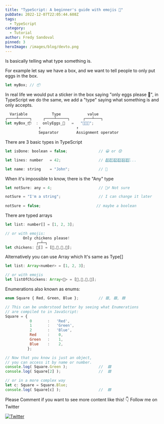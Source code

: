 ```yaml
---
title: "TypeScript: A beginner's guide with emojis 🤗"
pubDate: 2022-12-07T22:05:44.608Z
tags:
  - TypeScript
category:
  - Tutorial
author: Fredy Sandoval
pinned: 3
heroImage: /images/blog/devto.png
---
```

Is basically telling what type something is.

For example let say we have a box,
and we want to tell people to only put eggs in the box.
```js
let myBox; // 📦
```
In real life we would put a sticker in the box saying "only eggs 
please 📄", in TypeScript we do the same, we add a "type" saying what something is and only accepts.
```js
  Variable           Type            value
┌────┴─────┐     ┌────┴─────┐      ┌───┴───┐
let myBox_📦  :  onlyEggs_📄   =   "🥚🥚🥚";
               ↑                ↑
               Separator        Assignment operator
```

There are 3 basic types in TypeScript
```js
let isDone: boolean = false;              // 😀 or 😟

let lines: number   = 42;                 // 0️⃣1️⃣2️⃣3️⃣4️⃣5️⃣...

let name: string    = "John";             // 📃
```

When it's impossible to know, there is the "Any" type
```js
let notSure: any = 4;                     // 🤷‍♂️ Not sure

notSure = "I'm a string";                 // I can change it later
 
notSure = false;                         // maybe a boolean
```

There are typed arrays
```js
let list: number[] = [1, 2, 3];

// or with emojis:
        Only chickens please!
              ┌─┴─┐ 
let chickens: 🐔[] = [🐣,🐤,🐥,🐓];
```
Alternatively you can use Array<Type> which It's same as Type[]
```js
let list: Array<number> = [1, 2, 3];

// or with emojis
let listOfChickens: Array<🐔> = [🐣,🐤,🐥,🐓];
```

Enumerations also known as enums:
```js
enum Square { Red, Green, Blue };         // 🟥, 🟩, 🟦

// This can be understood better by seeing what Enumerations 
// are compiled to in JavaScript:
Square = { 
           0       :   'Red', 
           1       :   'Green', 
           2       :   'Blue', 
           Red     :    0, 
           Green   :    1, 
           Blue    :    2,
          };

// Now that you know is just an object, 
// you can access it by name or number.
console.log( Square.Green );              //  🟩
console.log( Square[2] );                 //  🟥 

// or in a more complex way
let c: Square = Square.Blue;
console.log( Square[c] );                 //  🟦
```

Please Comment if you want to see more content like this!
👇 Follow me on Twitter

[![Twitter](https://img.shields.io/twitter/url.svg?label=Follow%20%40fsandovaldev&style=social&url=https%3A%2F%2Ftwitter.com%2Ffsandovaldev)](https://twitter.com/fsandovaldev)